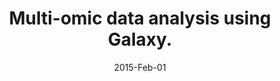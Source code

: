 ---
link: https://dx.doi.org/10.1038/nbt.3134
journal: Nature biotechnology
title: Multi-omic data analysis using Galaxy.
date: 2015-Feb-01
authors: Boekel, J, Chilton, JM, Cooke, IR, Horvatovich, PL, Jagtap, PD, Käll, L, Lehtiö, J, Lukasse, P, Moerland, PD, Griffin, TJ
---